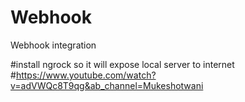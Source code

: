 # Webhook
Webhook integration



#install ngrock so it will expose local server to internet
#https://www.youtube.com/watch?v=adVWQc8T9qg&ab_channel=Mukeshotwani
